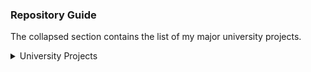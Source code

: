 ### Repository Guide
The collapsed section contains the list of my major university projects.

<details>
<summary>University Projects</summary>
  
  The **Year** column refers to which academic year and term the project was done, formatted as *Year.Term*.

  
| Year | Repository Name | Language | Description |
|-:|-|-|-|
| 1.1 | [ccprog1-mp](https://github.com/Janicon/ccprog1-mp) | C | A bus booking application |
| 1.2 | [ccprog2-mp](https://github.com/Janicon/ccprog2-mp) | C | A CLI-based modified version of **Snakes and Ladders** |
| 1.3 | [ccprog3-mp](https://github.com/Janicon/ccprog3-mp) | Java | A variation of **Game of Life** with GUI |
| 2.2 | [2021T2](https://github.com/DLSU-CCAPDEV/2021T2-G02) | Javascript | Private repository. Web application for purchasing books and movies |
| 2.3 | [S11-Team5](https://github.com/john-rey-edralin/S11-Team5) | Javascript | Web application for inventory system |
| 2.3 | [Tinappay3](https://github.com/deansaril/Tinappay3) | Java | A mobile baking recipe and inventory app |
| 3.1 | [csarch2](https://github.com/YeetusMaximus99/csarch2) | Javascript | A web-based decimal encoding format converter |
| 3.1 | [csarch2-converter](https://github.com/Janicon/csarch2-converter) | Javascript | Same as above, cloned for deployment |
| 3.1 | [stadvdb-mco2](https://github.com/Janicon/stadvdb-mco2) | Javascript | A web application exploring common database problems |
| 3.2 | [csopesy-mp2](https://github.com/Janicon/csopesy-mp2) | Java | Implementation of a process synchronization problem |
| 3.2 | [datapre-csgostats](https://github.com/cc-visionary/datapre-csgostats) | Python | Data analysis of CS:GO player statistics |
| 3.2 | [stintsy-csgo](https://github.com/Janicon/stintsy-csgo) | Python | Implementation of Machine Learning to detect cheaters in CS:GO |
| 4.1 | [graphix-mco](https://github.com/Janicon/graphix-mco) | C++ | Graphics rendering from scratch |
| 4 | [thesis](https://github.com/Janicon/thesis) | Python | All relevant Python files and Jupyter notebooks of my contributions to a group undergraduate thesis |
</details>

<!--
**Janicon/Janicon** is a ✨ _special_ ✨ repository because its `README.md` (this file) appears on your GitHub profile.

Here are some ideas to get you started:

- 🔭 I’m currently working on ...
- 🌱 I’m currently learning ...
- 👯 I’m looking to collaborate on ...
- 🤔 I’m looking for help with ...
- 💬 Ask me about ...
- 📫 How to reach me: ...
- 😄 Pronouns: ...
- ⚡ Fun fact: ...
-->
